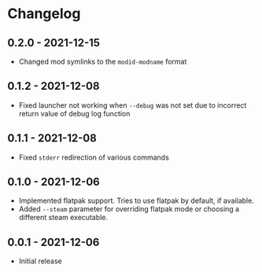 Changelog
====

## 0.2.0 - 2021-12-15

- Changed mod symlinks to the `modid-modname` format

## 0.1.2 - 2021-12-08

- Fixed launcher not working when `--debug` was not set due to incorrect return value of debug log function

## 0.1.1 - 2021-12-08

- Fixed `stderr` redirection of various commands

## 0.1.0 - 2021-12-06

- Implemented flatpak support. Tries to use flatpak by default, if available.
- Added `--steam` parameter for overriding flatpak mode or choosing a different steam executable.

## 0.0.1 - 2021-12-06

- Initial release
